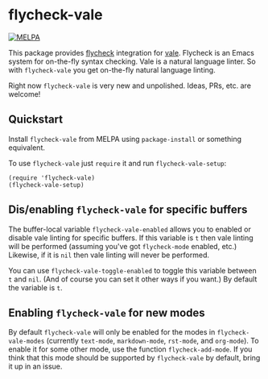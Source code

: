 # flycheck-vale

[![MELPA](http://melpa.org/packages/flycheck-vale.svg)](http://melpa.org/#/flycheck-vale)

This package provides [flycheck](http://www.flycheck.org/) integration
for [vale](https://github.com/ValeLint/vale). Flycheck is an Emacs system for
on-the-fly syntax checking. Vale is a natural language linter. So with
`flycheck-vale` you get on-the-fly natural language linting.

Right now `flycheck-vale` is very new and unpolished. Ideas, PRs, etc. are welcome!

## Quickstart

Install `flycheck-vale` from MELPA using `package-install` or something equivalent.

To use `flycheck-vale` just `require` it and run `flycheck-vale-setup`:

```emacs-lisp
(require 'flycheck-vale)
(flycheck-vale-setup)
```

## Dis/enabling `flycheck-vale` for specific buffers

The buffer-local variable `flycheck-vale-enabled` allows you to enabled or
disable vale linting for specific buffers. If this variable is `t` then vale
linting will be performed (assuming you've got `flycheck-mode` enabled, etc.)
Likewise, if it is `nil` then vale linting will never be performed.

You can use `flycheck-vale-toggle-enabled` to toggle this variable between `t`
and `nil`. (And of course you can set it other ways if you want.) By default the
variable is `t`.

## Enabling `flycheck-vale` for new modes

By default `flycheck-vale` will only be enabled for the modes in
`flycheck-vale-modes` (currently `text-mode`, `markdown-mode`, `rst-mode`, and
`org-mode`). To enable it for some other mode, use the function
`flycheck-add-mode`. If you think that this mode should be supported by
`flycheck-vale` by default, bring it up in an issue.
